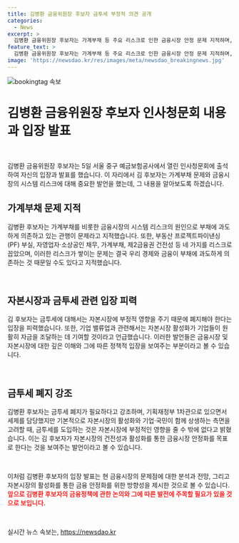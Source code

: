 ```yaml
---
title: 김병환 금융위원장 후보자 금투세 부정적 의견 공개
categories:
  - News
excerpt: >
  김병환 금융위원장 후보자는 가계부채 등 주요 리스크로 인한 금융시장 안정 문제 지적하며, 금투세 폐지 주장. 자금조달 방식 다각화로 부채 의존 개선하고 기업 밸류업 강조. 해당일 서울 중구 예금보험공사 인사청문회 준비 사무실로 출근하며 취재진과 간담회.
feature_text: >
  김병환 금융위원장 후보자는 가계부채 등 주요 리스크로 인한 금융시장 안정 문제 지적하며, 금투세 폐지 주장. 자금조달 방식 다각화로 부채 의존 개선하고 기업 밸류업 강조. 해당일 서울 중구 예금보험공사 인사청문회 준비 사무실로 출근하며 취재진과 간담회.
image: 'https://newsdao.kr/res/images/meta/newsdao_breakingnews.jpg'
---
```


<p><img src="https://newsdao.kr/res/images/meta/newsdao_breakingnews.jpg" alt="bookingtag 속보" /></p>

<h1 data-ke-size="size26">김병환 금융위원장 후보자 인사청문회 내용과 입장 발표</h1>

<p data-ke-size="size16">&nbsp;</p>

<p>김병환 금융위원장 후보자는 5일 서울 중구 예금보험공사에서 열린 인사청문회에 출석하여 자신의 입장과 발표를 했습니다. 이 자리에서 김 후보자는 가계부채 문제와 금융시장의 시스템 리스크에 대해 중요한 발언을 했는데, 그 내용을 알아보도록 하겠습니다.</p>

<p data-ke-size="size16"></p>

<h2 data-ke-size="size26">가계부채 문제 지적</h2>

<p>김병환 후보자는 가계부채를 비롯한 금융시장의 시스템 리스크의 원인으로 부채에 과도하게 의존하고 있는 관행이 문제라고 지적했습니다. 또한, 부동산 프로젝트파이낸싱(PF) 부실, 자영업자·소상공인 채무, 가계부채, 제2금융권 건전성 등 네 가지를 리스크로 꼽았으며, 이러한 리스크가 쌓이는 문제는 결국 우리 경제와 금융이 부채에 과도하게 의존하는 것 때문일 수도 있다고 지적했습니다.</p>

<p data-ke-size="size16">&nbsp;</p>

<h2 data-ke-size="size26">자본시장과 금투세 관련 입장 피력</h2>

<p>김 후보자는 금투세에 대해서는 자본시장에 부정적 영향을 주기 때문에 폐지해야 한다는 입장을 피력했습니다. 또한, 기업 밸류업과 관련해서는 자본시장 활성화가 기업들이 원활히 자금을 조달하는 데 기여할 것이라고 언급했습니다. 이러한 발언들은 금융시장 및 자본시장에 대한 깊은 이해와 그에 따른 정책적 입장을 보여주는 부분이라고 볼 수 있습니다.</p>

<p data-ke-size="size16">&nbsp;</p>

<h2 data-ke-size="size26">금투세 폐지 강조</h2>

<p>김병환 후보자는 금투세 폐지가 필요하다고 강조하며, 기획재정부 1차관으로 있으면서 세제를 담당했지만 기본적으로 자본시장의 활성화와 기업·국민이 함께 상생하는 측면을 고려할 때, 금투세를 도입하는 것은 자본시장에 부정적인 영향을 줄 수 밖에 없다고 밝혔습니다. 이는 김 후보자가 자본시장의 건전성과 활성화를 통한 금융시장 안정화를 목표로 한다는 것을 보여주는 발언이라고 볼 수 있습니다.</p>

<p data-ke-size="size16">&nbsp;</p>

<p>이처럼 김병환 후보자의 입장 발표는 현 금융시장의 문제점에 대한 분석과 전망, 그리고 자본시장의 활성화를 통한 금융 안정화를 위한 방향성을 제시한 것으로 볼 수 있습니다. <b><span style="color: #ee2323;">앞으로 김병환 후보자의 금융정책에 관한 논의와 그에 따른 발전에 주목할 필요가 있을 것으로 보입니다.</span></b></p>

<p data-ke-size="size16">&nbsp;</p>
실시간 뉴스 속보는, <a href="https://newsdao.kr" rel="dofollow">https://newsdao.kr</a>


